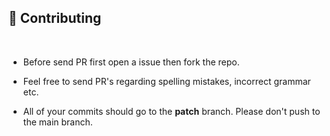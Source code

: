 ## 🤝 Contributing

<br>

- Before send PR first open a issue then fork the repo.

- Feel free to send PR's regarding spelling mistakes, incorrect grammar etc.

- All of your commits should go to the **patch** branch. Please don't push to the main branch.
